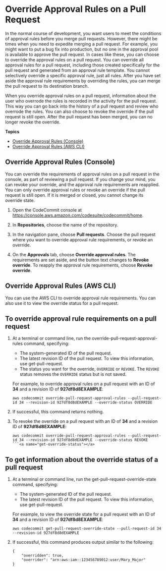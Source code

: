# Override Approval Rules on a Pull Request<a name="how-to-override-approval-rules"></a>

In the normal course of development, you want users to meet the conditions of approval rules before you merge pull requests\. However, there might be times when you need to expedite merging a pull request\. For example, you might want to put a bug fix into production, but no one in the approval pool is available to approve the pull request\. In cases like these, you can choose to override the approval rules on a pull request\. You can override all approval rules for a pull request, including those created specifically for the pull request and generated from an approval rule template\. You cannot selectively override a specific approval rule, just all rules\. After you have set aside the approval rule requirements by overriding the rules, you can merge the pull request to its destination branch\.

When you override approval rules on a pull request, information about the user who overrode the rules is recorded in the activity for the pull request\. This way you can go back into the history of a pull request and review who overrode the rules\. You can also choose to revoke the override if the pull request is still open\. After the pull request has been merged, you can no longer revoke the override\.

**Topics**
+ [Override Approval Rules \(Console\)](#how-to-override-approval-rules-console)
+ [Override Approval Rules \(AWS CLI\)](#how-to-override-approval-rules-cli)

## Override Approval Rules \(Console\)<a name="how-to-override-approval-rules-console"></a>

You can override the requirements of approval rules on a pull request in the console, as part of reviewing a pull request\. If you change your mind, you can revoke your override, and the approval rule requirements are reapplied\. You can only override approval rules or revoke an override if the pull request is still open\. If it is merged or closed, you cannot change its override state\.

1. Open the CodeCommit console at [https://console\.aws\.amazon\.com/codesuite/codecommit/home](https://console.aws.amazon.com/codesuite/codecommit/home)\.

1. In **Repositories**, choose the name of the repository\. 

1. In the navigation pane, choose **Pull requests**\. Choose the pull request where you want to override approval rule requirements, or revoke an override\.

1. On the **Approvals** tab, choose **Override approval rules**\. The requirements are set aside, and the button text changes to **Revoke override**\. To reapply the approval rule requirements, choose **Revoke override**\.

## Override Approval Rules \(AWS CLI\)<a name="how-to-override-approval-rules-cli"></a>

You can use the AWS CLI to override approval rule requirements\. You can also use it to view the override status for a pull request\.<a name="override-approval-rules"></a>

## To override approval rule requirements on a pull request<a name="override-approval-rules"></a>

1. At a terminal or command line, run the override\-pull\-request\-approval\-rules command, specifying:
   + The system\-generated ID of the pull request\.
   + The latest revision ID of the pull request\. To view this information, use get\-pull\-request\.
   + The status you want for the override, `OVERRIDE` or `REVOKE`\. The `REVOKE` status removes the `OVERRIDE` status but is not saved\.

   For example, to override approval rules on a pull request with an ID of **34** and a revision ID of **927df8d8EXAMPLE**:

   ```
   aws codecommit override-pull-request-approval-rules --pull-request-id 34 --revision-id 927df8d8dEXAMPLE --override-status OVERRIDE
   ```

1. If successful, this command returns nothing\.

1. To revoke the override on a pull request with an ID of **34** and a revision ID of **927df8d8EXAMPLE**:

   ```
   aws codecommit override-pull-request-approval-rules --pull-request-id 34 --revision-id 927df8d8dEXAMPLE --override-status REVOKE
   ```<a name="get-override-status"></a>

## To get information about the override status of a pull request<a name="get-override-status"></a>

1. At a terminal or command line, run the get\-pull\-request\-override\-state command, specifying:
   + The system\-generated ID of the pull request\.
   + The latest revision ID of the pull request\. To view this information, use get\-pull\-request\.

   For example, to view the override state for a pull request with an ID of **34** and a revision ID of **927df8d8EXAMPLE**:

   ```
   aws codecommit get-pull-request-override-state --pull-request-id 34 --revision-id 927df8d8dEXAMPLE
   ```

1. If successful, this command produces output similar to the following:

   ```
   {
       "overridden": true,
       "overrider": "arn:aws:iam::123456789012:user/Mary_Major"
   }
   ```